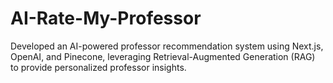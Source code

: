 # AI-Rate-My-Professor
Developed an AI-powered professor recommendation system using Next.js, OpenAI, and Pinecone, leveraging Retrieval-Augmented Generation (RAG) to provide personalized professor insights.

